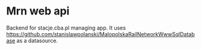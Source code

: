 # Mrn web api
 Backend for stacje.cba.pl managing app. It uses 
 https://github.com/stanislawpolanski/MalopolskaRailNetworkWwwSqlDatabase 
 as a datasource.